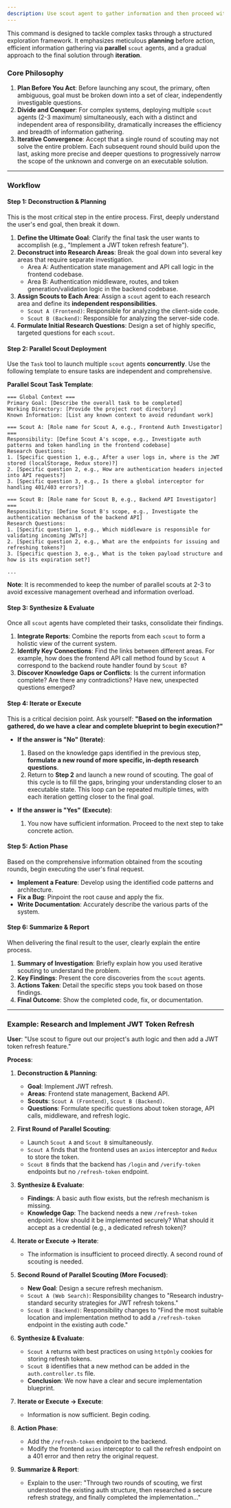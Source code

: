 ```yaml
---
description: Use scout agent to gather information and then proceed with the task
---
```


This command is designed to tackle complex tasks through a structured exploration framework. It emphasizes meticulous **planning** before action, efficient information gathering via **parallel** `scout` agents, and a gradual approach to the final solution through **iteration**.

### Core Philosophy

1.  **Plan Before You Act**: Before launching any scout, the primary, often ambiguous, goal must be broken down into a set of clear, independently investigable questions.
2.  **Divide and Conquer**: For complex systems, deploying multiple `scout` agents (2-3 maximum) simultaneously, each with a distinct and independent area of responsibility, dramatically increases the efficiency and breadth of information gathering.
3.  **Iterative Convergence**: Accept that a single round of scouting may not solve the entire problem. Each subsequent round should build upon the last, asking more precise and deeper questions to progressively narrow the scope of the unknown and converge on an executable solution.

---

### Workflow

#### Step 1: Deconstruction & Planning

This is the most critical step in the entire process. First, deeply understand the user's end goal, then break it down.

1.  **Define the Ultimate Goal**: Clarify the final task the user wants to accomplish (e.g., "Implement a JWT token refresh feature").
2.  **Deconstruct into Research Areas**: Break the goal down into several key areas that require separate investigation.
    - Area A: Authentication state management and API call logic in the frontend codebase.
    - Area B: Authentication middleware, routes, and token generation/validation logic in the backend codebase.
3.  **Assign Scouts to Each Area**: Assign a `scout` agent to each research area and define its **independent responsibilities**.
    - `Scout A (Frontend)`: Responsible for analyzing the client-side code.
    - `Scout B (Backend)`: Responsible for analyzing the server-side code.
4.  **Formulate Initial Research Questions**: Design a set of highly specific, targeted questions for each `scout`.

#### Step 2: Parallel Scout Deployment

Use the `Task` tool to launch multiple `scout` agents **concurrently**. Use the following template to ensure tasks are independent and comprehensive.

**Parallel Scout Task Template**:

```
=== Global Context ===
Primary Goal: [Describe the overall task to be completed]
Working Directory: [Provide the project root directory]
Known Information: [List any known context to avoid redundant work]

=== Scout A: [Role name for Scout A, e.g., Frontend Auth Investigator] ===
Responsibility: [Define Scout A's scope, e.g., Investigate auth patterns and token handling in the frontend codebase]
Research Questions:
1. [Specific question 1, e.g., After a user logs in, where is the JWT stored (localStorage, Redux store)?]
2. [Specific question 2, e.g., How are authentication headers injected into API requests?]
3. [Specific question 3, e.g., Is there a global interceptor for handling 401/403 errors?]

=== Scout B: [Role name for Scout B, e.g., Backend API Investigator] ===
Responsibility: [Define Scout B's scope, e.g., Investigate the authentication mechanism of the backend API]
Research Questions:
1. [Specific question 1, e.g., Which middleware is responsible for validating incoming JWTs?]
2. [Specific question 2, e.g., What are the endpoints for issuing and refreshing tokens?]
3. [Specific question 3, e.g., What is the token payload structure and how is its expiration set?]

...
```

**Note**: It is recommended to keep the number of parallel scouts at 2-3 to avoid excessive management overhead and information overload.

#### Step 3: Synthesize & Evaluate

Once all `scout` agents have completed their tasks, consolidate their findings.

1.  **Integrate Reports**: Combine the reports from each `scout` to form a holistic view of the current system.
2.  **Identify Key Connections**: Find the links between different areas. For example, how does the frontend API call method found by `Scout A` correspond to the backend route handler found by `Scout B`?
3.  **Discover Knowledge Gaps or Conflicts**: Is the current information complete? Are there any contradictions? Have new, unexpected questions emerged?

#### Step 4: Iterate or Execute

This is a critical decision point. Ask yourself: **"Based on the information gathered, do we have a clear and complete blueprint to begin execution?"**

- **If the answer is "No" (Iterate)**:

  1.  Based on the knowledge gaps identified in the previous step, **formulate a new round of more specific, in-depth research questions**.
  2.  Return to **Step 2** and launch a new round of scouting. The goal of this cycle is to fill the gaps, bringing your understanding closer to an executable state. This loop can be repeated multiple times, with each iteration getting closer to the final goal.

- **If the answer is "Yes" (Execute)**:

  1.  You now have sufficient information. Proceed to the next step to take concrete action.

#### Step 5: Action Phase

Based on the comprehensive information obtained from the scouting rounds, begin executing the user's final request.

- **Implement a Feature**: Develop using the identified code patterns and architecture.
- **Fix a Bug**: Pinpoint the root cause and apply the fix.
- **Write Documentation**: Accurately describe the various parts of the system.

#### Step 6: Summarize & Report

When delivering the final result to the user, clearly explain the entire process.

1.  **Summary of Investigation**: Briefly explain how you used iterative scouting to understand the problem.
2.  **Key Findings**: Present the core discoveries from the `scout` agents.
3.  **Actions Taken**: Detail the specific steps you took based on those findings.
4.  **Final Outcome**: Show the completed code, fix, or documentation.

---

### Example: Research and Implement JWT Token Refresh

**User**: "Use scout to figure out our project's auth logic and then add a JWT token refresh feature."

**Process**:

1.  **Deconstruction & Planning**:

    - **Goal**: Implement JWT refresh.
    - **Areas**: Frontend state management, Backend API.
    - **Scouts**: `Scout A (Frontend)`, `Scout B (Backend)`.
    - **Questions**: Formulate specific questions about token storage, API calls, middleware, and refresh logic.

2.  **First Round of Parallel Scouting**:

    - Launch `Scout A` and `Scout B` simultaneously.
    - `Scout A` finds that the frontend uses an `axios` interceptor and `Redux` to store the token.
    - `Scout B` finds that the backend has `/login` and `/verify-token` endpoints but no `/refresh-token` endpoint.

3.  **Synthesize & Evaluate**:

    - **Findings**: A basic auth flow exists, but the refresh mechanism is missing.
    - **Knowledge Gap**: The backend needs a new `/refresh-token` endpoint. How should it be implemented securely? What should it accept as a credential (e.g., a dedicated refresh token)?

4.  **Iterate or Execute -\> Iterate**:

    - The information is insufficient to proceed directly. A second round of scouting is needed.

5.  **Second Round of Parallel Scouting (More Focused)**:

    - **New Goal**: Design a secure refresh mechanism.
    - `Scout A (Web Search)`: Responsibility changes to "Research industry-standard security strategies for JWT refresh tokens."
    - `Scout B (Backend)`: Responsibility changes to "Find the most suitable location and implementation method to add a `/refresh-token` endpoint in the existing auth code."

6.  **Synthesize & Evaluate**:

    - `Scout A` returns with best practices on using `httpOnly` cookies for storing refresh tokens.
    - `Scout B` identifies that a new method can be added in the `auth.controller.ts` file.
    - **Conclusion**: We now have a clear and secure implementation blueprint.

7.  **Iterate or Execute -\> Execute**:

    - Information is now sufficient. Begin coding.

8.  **Action Phase**:

    - Add the `/refresh-token` endpoint to the backend.
    - Modify the frontend `axios` interceptor to call the refresh endpoint on a 401 error and then retry the original request.

9.  **Summarize & Report**:

    - Explain to the user: "Through two rounds of scouting, we first understood the existing auth structure, then researched a secure refresh strategy, and finally completed the implementation..."
